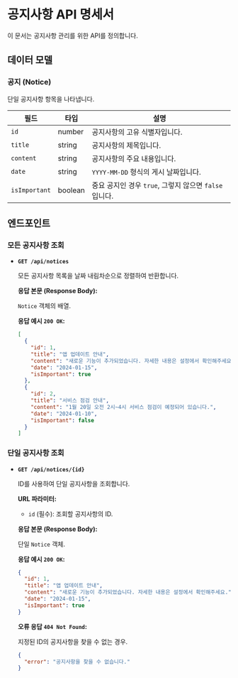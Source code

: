 # 공지사항 API 명세서

이 문서는 공지사항 관리를 위한 API를 정의합니다.

## 데이터 모델

### 공지 (Notice)

단일 공지사항 항목을 나타냅니다.

| 필드        | 타입    | 설명                                      |
|-------------|---------|-------------------------------------------|
| `id`        | number  | 공지사항의 고유 식별자입니다.             |
| `title`     | string  | 공지사항의 제목입니다.                    |
| `content`   | string  | 공지사항의 주요 내용입니다.               |
| `date`      | string  | `YYYY-MM-DD` 형식의 게시 날짜입니다.      |
| `isImportant`| boolean | 중요 공지인 경우 `true`, 그렇지 않으면 `false` 입니다. |

## 엔드포인트

### 모든 공지사항 조회

- **`GET /api/notices`**

  모든 공지사항 목록을 날짜 내림차순으로 정렬하여 반환합니다.

  **응답 본문 (Response Body):**

  `Notice` 객체의 배열.

  **응답 예시 `200 OK`:**

  ```json
  [
    {
      "id": 1,
      "title": "앱 업데이트 안내",
      "content": "새로운 기능이 추가되었습니다. 자세한 내용은 설정에서 확인해주세요.",
      "date": "2024-01-15",
      "isImportant": true
    },
    {
      "id": 2,
      "title": "서비스 점검 안내",
      "content": "1월 20일 오전 2시~4시 서비스 점검이 예정되어 있습니다.",
      "date": "2024-01-10",
      "isImportant": false
    }
  ]
  ```

### 단일 공지사항 조회

- **`GET /api/notices/{id}`**

  ID를 사용하여 단일 공지사항을 조회합니다.

  **URL 파라미터:**

  - `id` (필수): 조회할 공지사항의 ID.

  **응답 본문 (Response Body):**

  단일 `Notice` 객체.

  **응답 예시 `200 OK`:**

  ```json
  {
    "id": 1,
    "title": "앱 업데이트 안내",
    "content": "새로운 기능이 추가되었습니다. 자세한 내용은 설정에서 확인해주세요.",
    "date": "2024-01-15",
    "isImportant": true
  }
  ```

  **오류 응답 `404 Not Found`:**

  지정된 ID의 공지사항을 찾을 수 없는 경우.

  ```json
  {
    "error": "공지사항을 찾을 수 없습니다."
  }
  ```